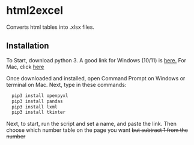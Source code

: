 # html2excel
Converts html tables into .xlsx files.

## Installation

To Start, download python 3. A good link for Windows (10/11) is [here.](https://ninite.com/pythonx3/) For Mac, click [here](https://www.python.org/ftp/python/3.10.4/python-3.10.4-macos11.pkg)

Once downloaded and installed, open Command Prompt on Windows or terminal on Mac. Next, type in these commands:

```bash
  pip3 install openpyxl
  pip3 install pandas
  pip3 install lxml
  pip3 install tkinter
```

Next, to start, run the script and set a name, and paste the link.
Then choose which number table on the page you want ~~but subtract 1 from the number~~
